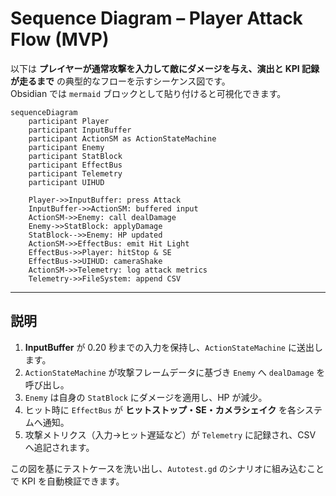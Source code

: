 # Sequence Diagram – Player Attack Flow (MVP)

以下は **プレイヤーが通常攻撃を入力して敵にダメージを与え、演出と KPI 記録が走るまで** の典型的なフローを示すシーケンス図です。  
Obsidian では ```mermaid``` ブロックとして貼り付けると可視化できます。

```mermaid
sequenceDiagram
    participant Player
    participant InputBuffer
    participant ActionSM as ActionStateMachine
    participant Enemy
    participant StatBlock
    participant EffectBus
    participant Telemetry
    participant UIHUD

    Player->>InputBuffer: press Attack
    InputBuffer->>ActionSM: buffered input
    ActionSM->>Enemy: call dealDamage
    Enemy->>StatBlock: applyDamage
    StatBlock-->>Enemy: HP updated
    ActionSM->>EffectBus: emit Hit Light
    EffectBus->>Player: hitStop & SE
    EffectBus->>UIHUD: cameraShake
    ActionSM->>Telemetry: log attack metrics
    Telemetry->>FileSystem: append CSV
```

---

## 説明

1. **InputBuffer** が 0.20 秒までの入力を保持し、`ActionStateMachine` に送出します。  
2. `ActionStateMachine` が攻撃フレームデータに基づき `Enemy` へ `dealDamage` を呼び出し。  
3. `Enemy` は自身の `StatBlock` にダメージを適用し、HP が減少。  
4. ヒット時に `EffectBus` が **ヒットストップ・SE・カメラシェイク** を各システムへ通知。  
5. 攻撃メトリクス（入力→ヒット遅延など）が `Telemetry` に記録され、CSV へ追記されます。  

この図を基にテストケースを洗い出し、`Autotest.gd` のシナリオに組み込むことで KPI を自動検証できます。

